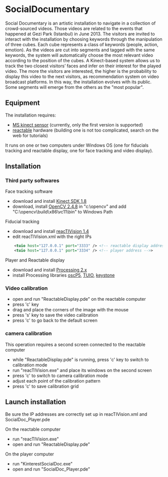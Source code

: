 # SocialDocumentary

Social Documentary is an artistic installation to navigate in a collection of crowd-sourced videos. Those videos are related to the events that happened at Gezi Park (Istanbul) in June 2013.
The visitors are invited to interact with the installation by choosing keywords through the manipulation of three cubes. Each cube represents a class of keywords (people, action, emotion). As the videos are cut into segments and tagged with the same keywords, the system will automatically choose the most relevant video according to the position of the cubes. A Kinect-based system allows us to track the two closest visitors’ faces and infer on their interest for the played video. The more the visitors are interested, the higher is the probability to display this video to the next visitors, as recommendation system on video broadcast platforms. In this way, the installation evolves with its public. Some segments will emerge from the others as the "most popular".

## Equipment

The installation requires:
- [MS kinect sensor] (currently, only the first version is supported)
- [reactable] hardware (building one is not too complicated, search on the web for tutorials)

It runs on one or two computers under Windows OS (one for fiducials tracking and reactable display, one for face tracking and video display).

## Installation
### Third party softwares
Face tracking software
- download and install [Kinect SDK 1.8]
- download, install [OpenCV 2.4.8] in "c:\opencv" and add "C:\opencv\build\x86\vc11\bin" to Windows Path

Fiducial tracking
- download and install [reacTIVision 1.4]
- edit reacTIVision.xml with the right IPs
```xml
    <tuio host="127.0.0.1" port="3333" /> <!-- reactable display address -->>
    <tuio host="127.0.0.1" port="3334" /> <!-- player address -->>
```

Player and Reactable display
- download and install [Processing 2.x]
- install Processing libraries [oscP5], [TUIO], [keystone]

### Video calibration
- open and run "ReactableDisplay.pde" on the reactable computer
- press 'c' key
- drag and place the corners of the image with the mouse
- press 's' key to save the video calibration
- press 'c' to go back to the default screen

### camera calibration
This operation requires a second screen connected to the reactable computer
- while "ReactableDisplay.pde" is running, press 'c' key to switch to calibration mode
- run "reacTIVision.exe" and place its windows on the second screen
- press 'c' to switch to camera calibration mode
- adjust each point of the calibration pattern
- press 'c' to save calibration grid

## Launch installation
Be sure the IP addresses are correctly set up in reacTIVision.xml and SocialDoc_Player.pde

On the reactable computer
- run "reacTIVision.exe"
- open and run "ReactableDisplay.pde"

On the player computer
- run "KinterestSocialDoc.exe"
- open and run "SocialDoc_Player.pde"


[MS kinect sensor]:http://www.microsoft.com/en-us/kinectforwindows/default.aspx
[reactable]:http://www.reactable.com/
[Kinect SDK 1.8]:http://www.microsoft.com/en-us/download/details.aspx?id=40278
[OpenCV 2.4.8]:http://opencv.org/opencv-2-4-8.html
[reacTIVision 1.4]:http://sourceforge.net/projects/reactivision/files/reacTIVision/reacTIVision-1.4/
[Processing 2.x]:https://processing.org/download/
[oscP5]:http://www.sojamo.de/libraries/oscP5/
[TUIO]:http://www.tuio.org/?processing
[keystone]:http://keystonep5.sourceforge.net/
